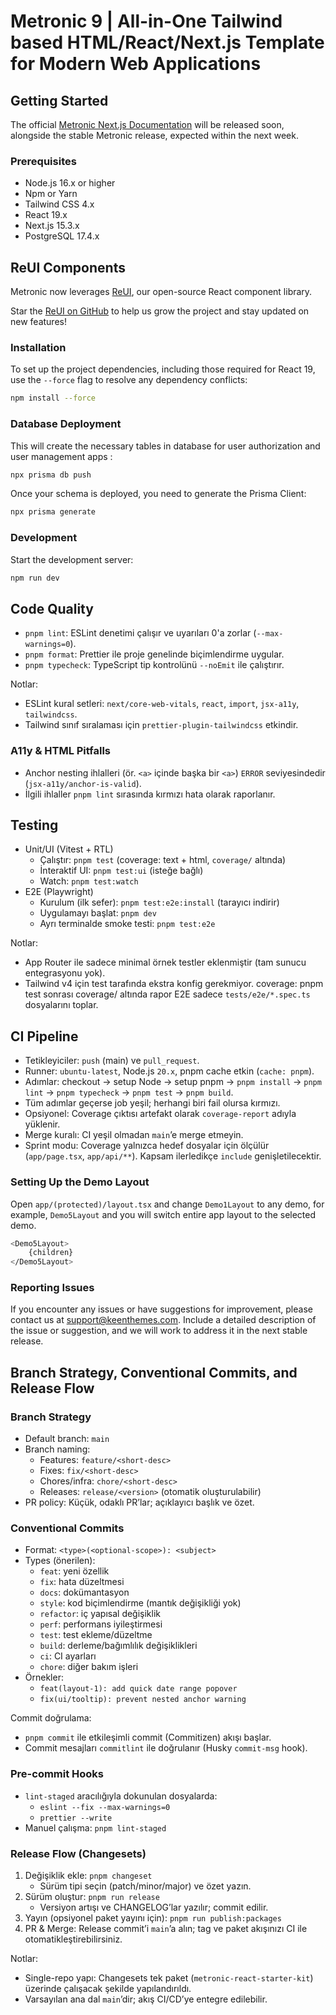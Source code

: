 ﻿# Metronic 9 | All-in-One Tailwind based HTML/React/Next.js Template for Modern Web Applications

## Getting Started

The official [Metronic Next.js Documentation](https://docs.keenthemes.com/metronic-nextjs) will be released soon,
alongside the stable Metronic release, expected within the next week.

### Prerequisites

- Node.js 16.x or higher
- Npm or Yarn
- Tailwind CSS 4.x
- React 19.x
- Next.js 15.3.x
- PostgreSQL 17.4.x

## ReUI Components

Metronic now leverages [ReUI](https://reui.io), our open-source React component library.

Star the [ReUI on GitHub](https://github.com/keenthemes/reui) to help us grow the project and stay updated on new features!

### Installation

To set up the project dependencies, including those required for React 19, use the `--force` flag to resolve any dependency conflicts:

```bash
npm install --force
```

### Database Deployment

This will create the necessary tables in database for user authorization and user management apps :

```bash
npx prisma db push
```

Once your schema is deployed, you need to generate the Prisma Client:

```bash
npx prisma generate
```

### Development

Start the development server:

```bash
npm run dev
```

## Code Quality

- `pnpm lint`: ESLint denetimi çalışır ve uyarıları 0'a zorlar (`--max-warnings=0`).
- `pnpm format`: Prettier ile proje genelinde biçimlendirme uygular.
- `pnpm typecheck`: TypeScript tip kontrolünü `--noEmit` ile çalıştırır.

Notlar:

- ESLint kural setleri: `next/core-web-vitals`, `react`, `import`, `jsx-a11y`, `tailwindcss`.
- Tailwind sınıf sıralaması için `prettier-plugin-tailwindcss` etkindir.

### A11y & HTML Pitfalls

- Anchor nesting ihlalleri (ör. `<a>` içinde başka bir `<a>`) `ERROR` seviyesindedir (`jsx-a11y/anchor-is-valid`).
- İlgili ihlaller `pnpm lint` sırasında kırmızı hata olarak raporlanır.

## Testing

- Unit/UI (Vitest + RTL)
  - Çalıştır: `pnpm test` (coverage: text + html, `coverage/` altında)
  - İnteraktif UI: `pnpm test:ui` (isteğe bağlı)
  - Watch: `pnpm test:watch`
- E2E (Playwright)
  - Kurulum (ilk sefer): `pnpm test:e2e:install` (tarayıcı indirir)
  - Uygulamayı başlat: `pnpm dev`
  - Ayrı terminalde smoke testi: `pnpm test:e2e`

Notlar:

- App Router ile sadece minimal örnek testler eklenmiştir (tam sunucu entegrasyonu yok).
- Tailwind v4 için test tarafında ekstra konfig gerekmiyor.
  coverage: pnpm test sonrası coverage/ altında rapor
  E2E sadece `tests/e2e/*.spec.ts` dosyalarını toplar.

## CI Pipeline

- Tetikleyiciler: `push` (main) ve `pull_request`.
- Runner: `ubuntu-latest`, Node.js `20.x`, pnpm cache etkin (`cache: pnpm`).
- Adımlar: checkout → setup Node → setup pnpm → `pnpm install` → `pnpm lint` → `pnpm typecheck` → `pnpm test` → `pnpm build`.
- Tüm adımlar geçerse job yeşil; herhangi biri fail olursa kırmızı.
- Opsiyonel: Coverage çıktısı artefakt olarak `coverage-report` adıyla yüklenir.
- Merge kuralı: CI yeşil olmadan `main`’e merge etmeyin.
- Sprint modu: Coverage yalnızca hedef dosyalar için ölçülür (`app/page.tsx`, `app/api/**`). Kapsam ilerledikçe `include` genişletilecektir.

### Setting Up the Demo Layout

Open `app/(protected)/layout.tsx` and change `Demo1Layout` to any demo, for example, `Demo5Layout` and you will switch entire app layout to the selected demo.

```bash
<Demo5Layout>
	{children}
</Demo5Layout>
```

### Reporting Issues

If you encounter any issues or have suggestions for improvement, please contact us at [support@keenthemes.com](mailto:support@keenthemes.com).
Include a detailed description of the issue or suggestion, and we will work to address it in the next stable release.

## Branch Strategy, Conventional Commits, and Release Flow

### Branch Strategy

- Default branch: `main`
- Branch naming:
  - Features: `feature/<short-desc>`
  - Fixes: `fix/<short-desc>`
  - Chores/infra: `chore/<short-desc>`
  - Releases: `release/<version>` (otomatik oluşturulabilir)
- PR policy: Küçük, odaklı PR’lar; açıklayıcı başlık ve özet.

### Conventional Commits

- Format: `<type>(<optional-scope>): <subject>`
- Types (önerilen):
  - `feat`: yeni özellik
  - `fix`: hata düzeltmesi
  - `docs`: dokümantasyon
  - `style`: kod biçimlendirme (mantık değişikliği yok)
  - `refactor`: iç yapısal değişiklik
  - `perf`: performans iyileştirmesi
  - `test`: test ekleme/düzeltme
  - `build`: derleme/bağımlılık değişiklikleri
  - `ci`: CI ayarları
  - `chore`: diğer bakım işleri
- Örnekler:
  - `feat(layout-1): add quick date range popover`
  - `fix(ui/tooltip): prevent nested anchor warning`

Commit doğrulama:

- `pnpm commit` ile etkileşimli commit (Commitizen) akışı başlar.
- Commit mesajları `commitlint` ile doğrulanır (Husky `commit-msg` hook).

### Pre-commit Hooks

- `lint-staged` aracılığıyla dokunulan dosyalarda:
  - `eslint --fix --max-warnings=0`
  - `prettier --write`
- Manuel çalışma: `pnpm lint-staged`

### Release Flow (Changesets)

1. Değişiklik ekle: `pnpm changeset`
   - Sürüm tipi seçin (patch/minor/major) ve özet yazın.
2. Sürüm oluştur: `pnpm run release`
   - Versiyon artışı ve CHANGELOG’lar yazılır; commit edilir.
3. Yayın (opsiyonel paket yayını için): `pnpm run publish:packages`
4. PR & Merge: Release commit’i `main`’a alın; tag ve paket akışınızı CI ile otomatikleştirebilirsiniz.

Notlar:

- Single-repo yapı: Changesets tek paket (`metronic-react-starter-kit`) üzerinde çalışacak şekilde yapılandırıldı.
- Varsayılan ana dal `main`’dir; akış CI/CD’ye entegre edilebilir.
